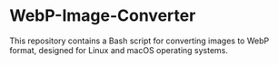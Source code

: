 # WebP-Image-Converter
This repository contains a Bash script for converting images to WebP format, designed for Linux and macOS operating systems.
